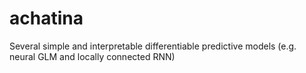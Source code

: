# achatina
Several simple and interpretable differentiable predictive models (e.g. neural GLM and locally connected RNN)
